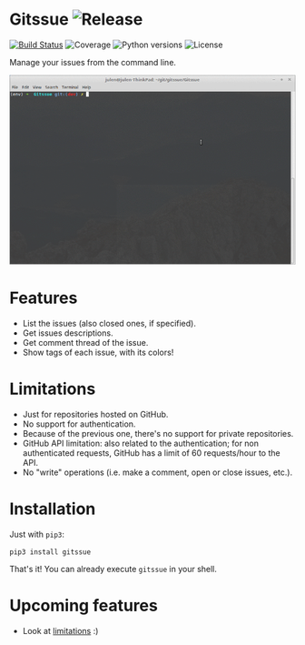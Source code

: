 Gitssue ![Release](https://img.shields.io/badge/release-v1.0.0-brightgreen.svg)
=======

[![Build Status](https://api.travis-ci.org/julenpardo/Gitssue.svg?branch=dev)](https://travis-ci.org/julenpardo/Gitssue)
![Coverage](https://img.shields.io/badge/coverage-99%25-brightgreen.svg)
![Python versions](https://img.shields.io/badge/python-3.4%2C%203.5%2C%203.6-blue.svg)
![License](https://img.shields.io/badge/license-GPLv3-blue.svg)

Manage your issues from the command line.

![img/demo.gif](img/demo.gif)

# Features

 - List the issues (also closed ones, if specified).
 - Get issues descriptions.
 - Get comment thread of the issue.
 - Show tags of each issue, with its colors!

# Limitations

 - Just for repositories hosted on GitHub.
 - No support for authentication.
 - Because of the previous one, there's no support for private repositories.
 - GitHub API limitation: also related to the authentication; for non authenticated requests, GitHub has a limit of 60 requests/hour to the API.
 - No "write" operations (i.e. make a comment, open or close issues, etc.).

# Installation

Just with `pip3`:

 ```
 pip3 install gitssue
 ```

 That's it! You can already execute `gitssue` in your shell.

# Upcoming features

 - Look at [limitations](#limitations) :)
